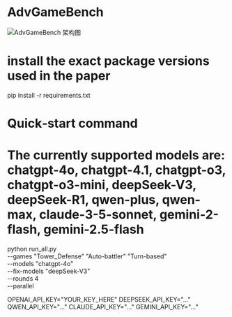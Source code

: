 # AdvGameBench
![AdvGameBench 架构图](docs/image/advgame_page1.png)



# install the exact package versions used in the paper
pip install -r requirements.txt


# Quick‑start command
# The currently supported models are: chatgpt-4o, chatgpt-4.1, chatgpt-o3, chatgpt-o3-mini, deepSeek-V3, deepSeek-R1, qwen-plus, qwen-max, claude-3-5-sonnet, gemini-2-flash, gemini-2.5-flash
python run_all.py \
    --games "Tower_Defense" "Auto-battler" "Turn-based" \
    --models "chatgpt-4o" \
    --fix-models "deepSeek-V3" \
    --rounds 4 \
    --parallel

OPENAI_API_KEY="YOUR_KEY_HERE"
DEEPSEEK_API_KEY="..."
QWEN_API_KEY="..."
CLAUDE_API_KEY="..."
GEMINI_API_KEY="..."